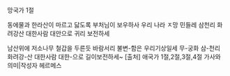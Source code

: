 망국가 1절

동에물과 한라산이 마르고 닳도록
부처님이 보우하사 우리 나라 ㅈ망
민들레 삼천리 화려강산
대한사람 대안으로 귀리 보전하세

남산위에 저소나무 철갑을 두른듯
바람서리 불변-함은 우리기상일세
무-궁화 삼-천리 화려강-산
대한사람 대한-으로 길이보전하세~
[출처] 애국가 1절,2절,3절,4절 가사와 의미|작성자 헤르메스



